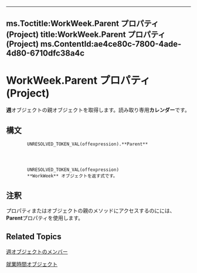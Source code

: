

---
ms.Toctitle:WorkWeek.Parent プロパティ (Project)
title:WorkWeek.Parent プロパティ (Project)
ms.ContentId:ae4ce80c-7800-4ade-4d80-6710dfc38a4c
---
# WorkWeek.Parent プロパティ (Project)




**週**オブジェクトの親オブジェクトを取得します。読み取り専用**カレンダー**です。

## 構文

            UNRESOLVED_TOKEN_VAL(offexpression).**Parent**




            UNRESOLVED_TOKEN_VAL(offexpression)
            **WorkWeek** オブジェクトを返す式です。



## 注釈
プロパティまたはオブジェクトの親のメソッドにアクセスするのにには、 **Parent**プロパティを使用します。



## Related Topics

[週オブジェクトのメンバー](05d0ffdd-dd3d-a2e6-210b-b62071345b17.md)

[就業時間オブジェクト](d2dc3a0a-a869-2675-5e1c-971157a9d499.md)




